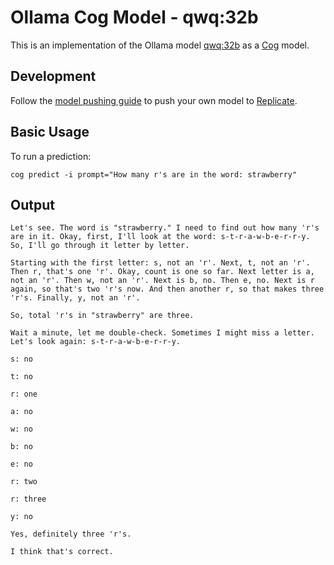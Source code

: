 # Ollama Cog Model - qwq:32b

This is an implementation of the Ollama model [qwq:32b](https://ollama.com/library/qwq:32b) as a [Cog](https://github.com/replicate/cog) model.

## Development

Follow the [model pushing guide](https://replicate.com/docs/guides/push-a-model) to push your own model to [Replicate](https://replicate.com).
    
## Basic Usage

To run a prediction:

    cog predict -i prompt="How many r's are in the word: strawberry"


## Output

    Let's see. The word is "strawberry." I need to find out how many 'r's are in it. Okay, first, I'll look at the word: s-t-r-a-w-b-e-r-r-y. So, I'll go through it letter by letter.

    Starting with the first letter: s, not an 'r'. Next, t, not an 'r'. Then r, that's one 'r'. Okay, count is one so far. Next letter is a, not an 'r'. Then w, not an 'r'. Next is b, no. Then e, no. Next is r again, so that's two 'r's now. And then another r, so that makes three 'r's. Finally, y, not an 'r'.

    So, total 'r's in "strawberry" are three.

    Wait a minute, let me double-check. Sometimes I might miss a letter. Let's look again: s-t-r-a-w-b-e-r-r-y.

    s: no

    t: no

    r: one

    a: no

    w: no

    b: no

    e: no

    r: two

    r: three

    y: no

    Yes, definitely three 'r's.

    I think that's correct.
